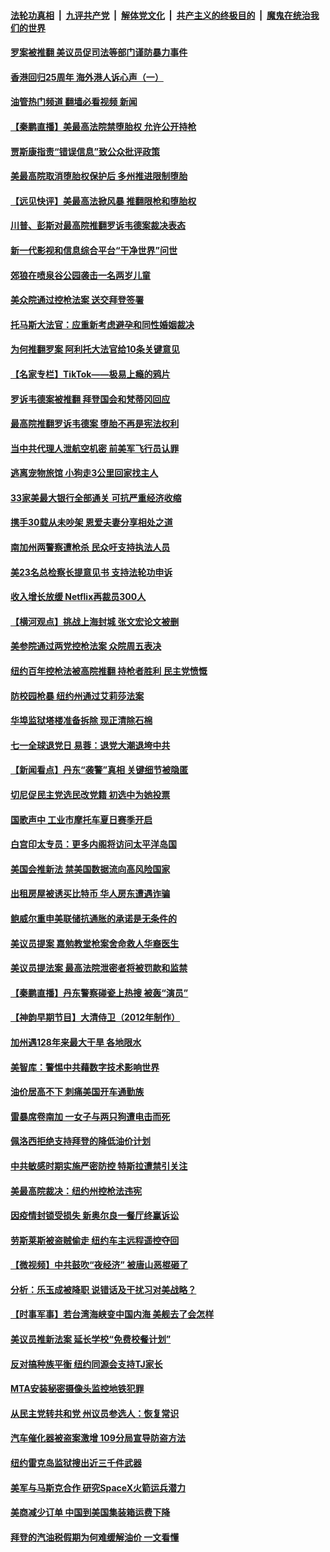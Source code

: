 ####  [法轮功真相](../../../../basic/blob/master/README.md?t=06250932) &nbsp;|&nbsp; [九评共产党](../../../../9ping.md/blob/master/README.md?t=06250932) &nbsp;|&nbsp; [解体党文化](../../../../jtdwh.md/blob/master/README.md?t=06250932)  &nbsp;|&nbsp; [共产主义的终极目的](../../../../gczydzjmd.md/blob/master/README.md?t=06250932) &nbsp;|&nbsp; [魔鬼在统治我们的世界](../../../../mgztzwmdsj.md/blob/master/README.md?t=06250932) 

#### [罗案被推翻 美议员促司法等部门谨防暴力事件](../pages/nsc412/n13766982.md?t=06250932) 

#### [香港回归25周年 海外港人诉心声（一）](../pages/nsc412/n13767014.md?t=06250932) 

#### [油管热门频道 翻墙必看视频 新闻](http://45.76.130.85:81/youtube.html?06250932)

#### [【秦鹏直播】美最高法院禁堕胎权 允许公开持枪](../pages/nsc412/n13766980.md?t=06250932) 

#### [贾斯康指责“错误信息”致公众批评政策](../pages/nsc412/n13767005.md?t=06250932) 

#### [美最高院取消堕胎权保护后 多州推进限制堕胎](../pages/nsc412/n13766924.md?t=06250932) 

#### [【远见快评】美最高法掀风暴 推翻限枪和堕胎权](../pages/nsc412/n13766978.md?t=06250932) 

#### [川普、彭斯对最高院推翻罗诉韦德案裁决表态](../pages/nsc412/n13766956.md?t=06250932) 

#### [新一代影视和信息综合平台“干净世界”问世](../pages/nsc412/n13766913.md?t=06250932) 

#### [郊狼在喷泉谷公园袭击一名两岁儿童](../pages/nsc412/n13766938.md?t=06250932) 

#### [美众院通过控枪法案 送交拜登签署](../pages/nsc412/n13766923.md?t=06250932) 

#### [托马斯大法官：应重新考虑避孕和同性婚姻裁决](../pages/nsc412/n13766688.md?t=06250932) 

#### [为何推翻罗案 阿利托大法官给10条关键意见](../pages/nsc412/n13766954.md?t=06250932) 

#### [【名家专栏】TikTok——极易上瘾的鸦片](../pages/nsc412/n13766769.md?t=06250932) 

#### [罗诉韦德案被推翻 拜登国会和梵蒂冈回应](../pages/nsc412/n13766914.md?t=06250932) 

#### [最高院推翻罗诉韦德案 堕胎不再是宪法权利](../pages/nsc412/n13766867.md?t=06250932) 

#### [当中共代理人泄航空机密 前美军飞行员认罪](../pages/nsc412/n13766866.md?t=06250932) 

#### [逃离宠物旅馆 小狗走3公里回家找主人](../pages/nsc412/n13766597.md?t=06250932) 

#### [33家美最大银行全部通关 可抗严重经济收缩](../pages/nsc412/n13766719.md?t=06250932) 

#### [携手30载从未吵架 恩爱夫妻分享相处之道](../pages/nsc412/n13766466.md?t=06250932) 

#### [南加州两警察遭枪杀 民众吁支持执法人员](../pages/nsc412/n13766394.md?t=06250932) 

#### [美23名总检察长提意见书 支持法轮功申诉](../pages/nsc412/n13766596.md?t=06250932) 

#### [收入增长放缓 Netflix再裁员300人](../pages/nsc412/n13766507.md?t=06250932) 

#### [【横河观点】挑战上海封城 张文宏论文被删](../pages/nsc412/n13766249.md?t=06250932) 

#### [美参院通过两党控枪法案 众院周五表决](../pages/nsc412/n13766416.md?t=06250932) 

#### [纽约百年控枪法被高院推翻 持枪者胜利 民主党愤慨](../pages/nsc412/n13766443.md?t=06250932) 

#### [防校园枪暴 纽约州通过艾莉莎法案](../pages/nsc412/n13766446.md?t=06250932) 

#### [华埠监狱塔楼准备拆除 现正清除石棉](../pages/nsc412/n13766458.md?t=06250932) 

#### [七一全球退党日 易蓉：退党大潮退垮中共](../pages/nsc412/n13766116.md?t=06250932) 

#### [【新闻看点】丹东“袭警”真相 关键细节被隐匿](../pages/nsc412/n13766190.md?t=06250932) 

#### [切尼促民主党选民改党籍 初选中为她投票](../pages/nsc412/n13766153.md?t=06250932) 

#### [国歌声中 工业市摩托车夏日赛季开启](../pages/nsc412/n13766338.md?t=06250932) 

#### [白宫印太专员：更多内阁将访问太平洋岛国](../pages/nsc412/n13766151.md?t=06250932) 

#### [美国会推新法 禁美国数据流向高风险国家](../pages/nsc412/n13766248.md?t=06250932) 

#### [出租房屋被诱买比特币 华人房东遭遇诈骗](../pages/nsc412/n13766265.md?t=06250932) 

#### [鲍威尔重申美联储抗通胀的承诺是无条件的](../pages/nsc412/n13766164.md?t=06250932) 

#### [美议员提案 嘉勉教堂枪案舍命救人华裔医生](../pages/nsc412/n13766185.md?t=06250932) 

#### [美议员提法案 最高法院泄密者将被罚款和监禁](../pages/nsc412/n13766029.md?t=06250932) 

#### [【秦鹏直播】丹东警察碰瓷上热搜 被轰“演员”](../pages/nsc412/n13766095.md?t=06250932) 

#### [【神韵早期节目】大清侍卫（2012年制作）](../pages/nsc412/n13765975.md?t=06250932) 

#### [加州遇128年来最大干旱 各地限水](../pages/nsc412/n13765546.md?t=06250932) 

#### [美智库：警惕中共藉数字技术影响世界](../pages/nsc412/n13766183.md?t=06250932) 

#### [油价居高不下 刺痛美国开车通勤族](../pages/nsc412/n13766025.md?t=06250932) 

#### [雷暴席卷南加 一女子与两只狗遭电击而死](../pages/nsc412/n13766180.md?t=06250932) 

#### [佩洛西拒绝支持拜登的降低油价计划](../pages/nsc412/n13766102.md?t=06250932) 

#### [中共敏感时期实施严密防控 特斯拉遭禁引关注](../pages/nsc412/n13766096.md?t=06250932) 

#### [美最高院裁决：纽约州控枪法违宪](../pages/nsc412/n13766058.md?t=06250932) 

#### [因疫情封锁受损失 新奥尔良一餐厅终赢诉讼](../pages/nsc412/n13765898.md?t=06250932) 

#### [劳斯莱斯被盗贼偷走 纽约车主远程遥控夺回](../pages/nsc412/n13766036.md?t=06250932) 

#### [【微视频】中共鼓吹“夜经济” 被唐山恶棍砸了](../pages/nsc412/n13765927.md?t=06250932) 

#### [分析：乐玉成被降职 说错话及干扰习对美战略？](../pages/nsc412/n13765372.md?t=06250932) 

#### [【时事军事】若台湾海峡变中国内海 美舰去了会怎样](../pages/nsc412/n13765307.md?t=06250932) 

#### [美议员推新法案 延长学校“免费校餐计划”](../pages/nsc412/n13765323.md?t=06250932) 

#### [反对搞种族平衡 纽约同源会支持TJ家长](../pages/nsc412/n13765630.md?t=06250932) 

#### [MTA安装秘密摄像头监控地铁犯罪](../pages/nsc412/n13765620.md?t=06250932) 

#### [从民主党转共和党 州议员参选人：恢复常识](../pages/nsc412/n13765628.md?t=06250932) 

#### [汽车催化器被盗案激增 109分局宣导防盗方法](../pages/nsc412/n13765617.md?t=06250932) 

#### [纽约雷克岛监狱搜出近三千件武器](../pages/nsc412/n13765624.md?t=06250932) 

#### [美军与马斯克合作 研究SpaceX火箭运兵潜力](../pages/nsc412/n13765587.md?t=06250932) 

#### [美商减少订单 中国到美国集装箱运费下降](../pages/nsc412/n13765508.md?t=06250932) 

#### [拜登的汽油税假期为何难缓解油价 一文看懂](../pages/nsc412/n13765513.md?t=06250932) 

<img src='http://gfw-breaker.win/goodnews/indexes/nsc412.md' width='0px' height='0px'/>
